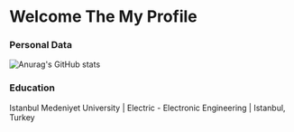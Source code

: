 # Welcome The My Profile

### Personal Data

![Anurag's GitHub stats](https://github-readme-stats.vercel.app/api?username=emreemntese&hide=contribs,prs)
### Education

  Istanbul Medeniyet University | Electric - Electronic Engineering | Istanbul, Turkey

